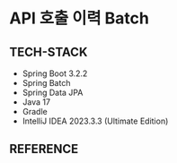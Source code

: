 # API 호출 이력 Batch

## TECH-STACK
- Spring Boot 3.2.2
- Spring Batch
- Spring Data JPA
- Java 17
- Gradle
- IntelliJ IDEA 2023.3.3 (Ultimate Edition)

## REFERENCE